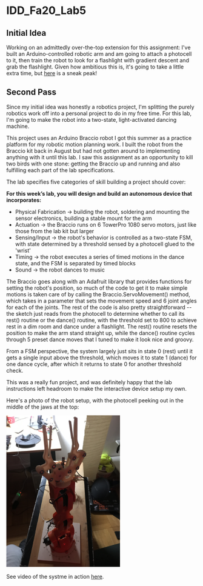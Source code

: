 # IDD_Fa20_Lab5

## Initial Idea
Working on an admittedly over-the-top extension for this assignment: I've built an Arduino-controlled robotic arm and am going to attach a photocell to it, then train the robot to look for a flashlight with gradient descent and grab the flashlight. Given how ambitious this is, it's going to take a little extra time, but [here](https://youtu.be/5FDqHaAYwUk) is a sneak peak!

## Second Pass

Since my initial idea was honestly a robotics project, I'm splitting the purely robotics work off into a personal project to do in my free time. For this lab, I'm going to make the robot into a two-state, light-activated dancing machine. 

This project uses an Arduino Braccio robot I got this summer as a practice platform for my robotic motion planning work. I built the robot from the Braccio kit back in August but had not gotten around to implementing anything with it until this lab. I saw this assignment as an opportunity to kill two birds with one stone: getting the Braccio up and running and also fulfilling each part of the lab specifications. 

The lab specifies five categories of skill building a project should cover:

**For this week’s lab, you will design and build an autonomous device that incorporates:**

* Physical Fabrication -> building the robot, soldering and mounting the sensor electronics, building a stable mount for the arm
* Actuation -> the Braccio runs on 6 TowerPro 1080 servo motors, just like those from the lab kit but larger
* Sensing/Input -> the robot's behavior is controlled as a two-state FSM, with state determined by a threshold sensed by a photocell glued to the 'wrist'
* Timing -> the robot executes a series of timed motions in the dance state, and the FSM is separated by timed blocks
* Sound -> the robot dances to music

The Braccio goes along with an Adafruit library that provides functions for setting the robot's position, so much of the code to get it to make simple motions is taken care of by calling the Braccio.ServoMovement() method, which takes in a parameter that sets the movement speed and 6 joint angles for each of the joints. The rest of the code is also pretty straightforward -- the sketch just reads from the photocell to determine whether to call its rest() routine or the dance() routine, with the threshold set to 800 to achieve rest in a dim room and dance under a flashlight. The rest() routine resets the position to make the arm stand straight up, while the dance() routine cycles through 5 preset dance moves that I tuned to make it look nice and groovy. 

From a FSM perspective, the system largely just sits in state 0 (rest) until it gets a single input above the threshold, which moves it to state 1 (dance) for one dance cycle, after which it returns to state 0 for another threshold check. 

This was a really fun project, and was definitely happy that the lab instructions left headroom to make the interactive device setup my own. 

Here's a photo of the robot setup, with the photocell peeking out in the middle of the jaws at the top:

<img src="/IMG_4533.JPG" alt="roboPic" width="300"/>


See video of the systme in action [here](https://youtu.be/P_Yf80T1qOk).
